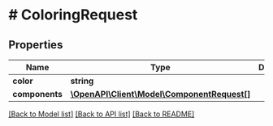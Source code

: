 # # ColoringRequest

## Properties

Name | Type | Description | Notes
------------ | ------------- | ------------- | -------------
**color** | **string** |  |
**components** | [**\OpenAPI\Client\Model\ComponentRequest[]**](ComponentRequest.md) |  |

[[Back to Model list]](../../README.md#models) [[Back to API list]](../../README.md#endpoints) [[Back to README]](../../README.md)
